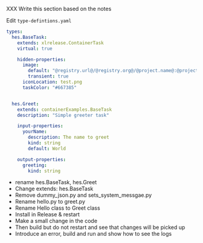 XXX Write this section based on the notes

Edit `type-defintions.yaml`

```yaml
types:
  hes.BaseTask:
    extends: xlrelease.ContainerTask
    virtual: true

    hidden-properties:
      image:
        default: "@registry.url@/@registry.org@/@project.name@:@project.version@"
        transient: true
      iconLocation: test.png
      taskColor: "#667385"


  hes.Greet:
    extends: containerExamples.BaseTask
    description: "Simple greeter task"

    input-properties:
      yourName:
        description: The name to greet
        kind: string
        default: World

    output-properties:
      greeting:
        kind: string
```

* rename hes.BaseTask, hes.Greet
* Change extends: hes.BaseTask
* Remove dummy_json.py and sets_system_messgae.py
* Rename hello.py to greet.py
* Rename Hello class to Greet class
* Install in Release & restart
* Make a small change in the code
* Then build but do not restart and see that changes will be picked up
* Introduce an error, build and run and show how to see the logs

